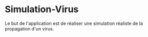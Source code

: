 # Simulation-Virus
Le but de l'application est de réaliser une simulation réaliste de la propagation d'un virus.

